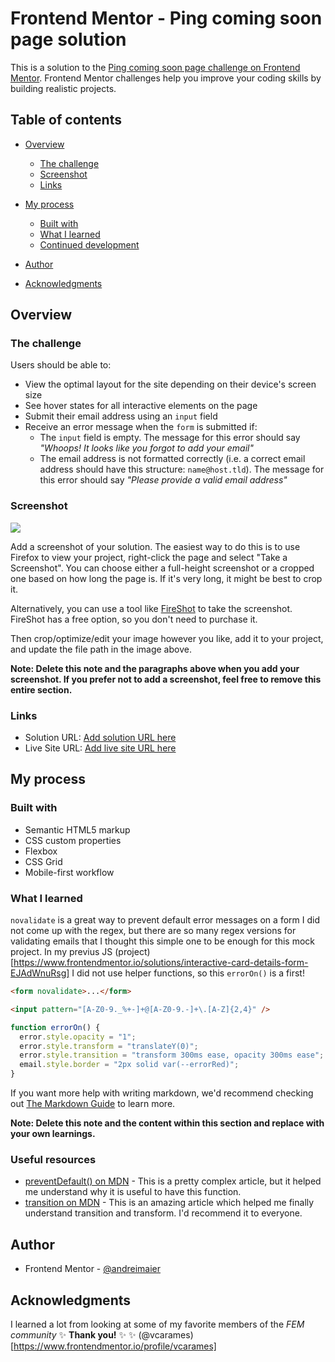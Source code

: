 # Frontend Mentor - Ping coming soon page solution

This is a solution to the [Ping coming soon page challenge on Frontend Mentor](https://www.frontendmentor.io/challenges/ping-single-column-coming-soon-page-5cadd051fec04111f7b848da). Frontend Mentor challenges help you improve your coding skills by building realistic projects.

## Table of contents

- [Overview](#overview)
  - [The challenge](#the-challenge)
  - [Screenshot](#screenshot)
  - [Links](#links)
- [My process](#my-process)

  - [Built with](#built-with)
  - [What I learned](#what-i-learned)
  - [Continued development](#continued-development)

- [Author](#author)
- [Acknowledgments](#acknowledgments)

## Overview

### The challenge

Users should be able to:

- View the optimal layout for the site depending on their device's screen size
- See hover states for all interactive elements on the page
- Submit their email address using an `input` field
- Receive an error message when the `form` is submitted if:
  - The `input` field is empty. The message for this error should say _"Whoops! It looks like you forgot to add your email"_
  - The email address is not formatted correctly (i.e. a correct email address should have this structure: `name@host.tld`). The message for this error should say _"Please provide a valid email address"_

### Screenshot

![](./screenshot.jpg)

Add a screenshot of your solution. The easiest way to do this is to use Firefox to view your project, right-click the page and select "Take a Screenshot". You can choose either a full-height screenshot or a cropped one based on how long the page is. If it's very long, it might be best to crop it.

Alternatively, you can use a tool like [FireShot](https://getfireshot.com/) to take the screenshot. FireShot has a free option, so you don't need to purchase it.

Then crop/optimize/edit your image however you like, add it to your project, and update the file path in the image above.

**Note: Delete this note and the paragraphs above when you add your screenshot. If you prefer not to add a screenshot, feel free to remove this entire section.**

### Links

- Solution URL: [Add solution URL here](https://your-solution-url.com)
- Live Site URL: [Add live site URL here](https://your-live-site-url.com)

## My process

### Built with

- Semantic HTML5 markup
- CSS custom properties
- Flexbox
- CSS Grid
- Mobile-first workflow

### What I learned

`novalidate` is a great way to prevent default error messages on a form
I did not come up with the regex, but there are so many regex versions for validating emails that I thought this simple one to be enough for this mock project.
In my previus JS (project)[https://www.frontendmentor.io/solutions/interactive-card-details-form-EJAdWnuRsg] I did not use helper functions, so this `errorOn()` is a first!

```html
<form novalidate>...</form>

<input pattern="[A-Z0-9._%+-]+@[A-Z0-9.-]+\.[A-Z]{2,4}" />
```

```js
function errorOn() {
  error.style.opacity = "1";
  error.style.transform = "translateY(0)";
  error.style.transition = "transform 300ms ease, opacity 300ms ease";
  email.style.border = "2px solid var(--errorRed)";
}
```

If you want more help with writing markdown, we'd recommend checking out [The Markdown Guide](https://www.markdownguide.org/) to learn more.

**Note: Delete this note and the content within this section and replace with your own learnings.**

### Useful resources

- [preventDefault() on MDN](https://developer.mozilla.org/en-US/docs/Web/API/Event/preventDefault) - This is a pretty complex article, but it helped me understand why it is useful to have this function.
- [transition on MDN](https://developer.mozilla.org/en-US/docs/Web/CSS/transition) - This is an amazing article which helped me finally understand transition and transform. I'd recommend it to everyone.

## Author

- Frontend Mentor - [@andreimaier](https://www.frontendmentor.io/profile/andreimaier)

## Acknowledgments

I learned a lot from looking at some of my favorite members of the _FEM community_ ✨ **Thank you!** ✨
✨ (@vcarames)[https://www.frontendmentor.io/profile/vcarames]
